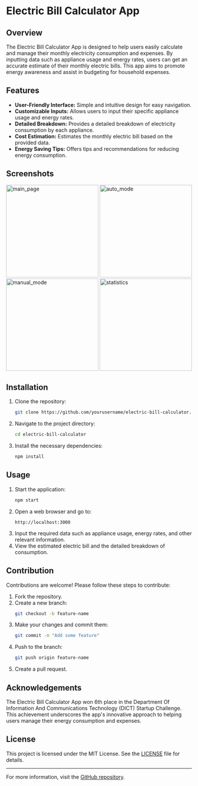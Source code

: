 # Electric Bill Calculator App

## Overview

The Electric Bill Calculator App is designed to help users easily calculate and manage their monthly electricity consumption and expenses. By inputting data such as appliance usage and energy rates, users can get an accurate estimate of their monthly electric bills. This app aims to promote energy awareness and assist in budgeting for household expenses.

## Features

- **User-Friendly Interface:** Simple and intuitive design for easy navigation.
- **Customizable Inputs:** Allows users to input their specific appliance usage and energy rates.
- **Detailed Breakdown:** Provides a detailed breakdown of electricity consumption by each appliance.
- **Cost Estimation:** Estimates the monthly electric bill based on the provided data.
- **Energy Saving Tips:** Offers tips and recommendations for reducing energy consumption.

## Screenshots

<img src="https://github.com/user-attachments/assets/22491128-3435-44fb-a6f1-233d717d8cea" alt="main_page" width="250">
<img src="https://github.com/user-attachments/assets/5ea25424-e528-4937-aa1f-a9f9f26e6d5d" alt="auto_mode" width="250">
<img src="https://github.com/user-attachments/assets/5cbd806f-6f41-4a8a-8544-3b416962a016" alt="manual_mode" width="250">
<img src="https://github.com/user-attachments/assets/a1179b7c-2ab3-4474-8816-589eecc811d4" alt="statistics" width="250">

## Installation

1. Clone the repository:
    ```bash
    git clone https://github.com/yourusername/electric-bill-calculator.git
    ```
2. Navigate to the project directory:
    ```bash
    cd electric-bill-calculator
    ```
3. Install the necessary dependencies:
    ```bash
    npm install
    ```

## Usage

1. Start the application:
    ```bash
    npm start
    ```
2. Open a web browser and go to:
    ```plaintext
    http://localhost:3000
    ```
3. Input the required data such as appliance usage, energy rates, and other relevant information.
4. View the estimated electric bill and the detailed breakdown of consumption.

## Contribution

Contributions are welcome! Please follow these steps to contribute:

1. Fork the repository.
2. Create a new branch:
    ```bash
    git checkout -b feature-name
    ```
3. Make your changes and commit them:
    ```bash
    git commit -m "Add some feature"
    ```
4. Push to the branch:
    ```bash
    git push origin feature-name
    ```
5. Create a pull request.

## Acknowledgements

The Electric Bill Calculator App won 6th place in the Department Of Information And Communications Technology (DICT) Startup Challenge. This achievement underscores the app's innovative approach to helping users manage their energy consumption and expenses.

## License

This project is licensed under the MIT License. See the [LICENSE](LICENSE) file for details.

---

For more information, visit the [GitHub repository](https://github.com/Thirdeyee1/Electric-Bill-Calculator-App.git).
